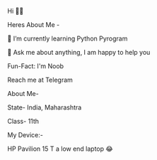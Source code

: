 Hi 👋👋

Heres About Me -


🌱 I’m currently learning Python Pyrogram

💬 Ask me about anything, I am happy to help you

Fun-Fact: I'm Noob

Reach me at  Telegram


About Me-

State- India, Maharashtra

Class- 11th

My Device:-

HP Pavilion 15 T a low end laptop 😂


<!---
kartikay22/kartikay22 is a ✨ special ✨ repository because its `README.md` (this file) appears on your GitHub profile.
You can click the Preview link to take a look at your changes.
--->
